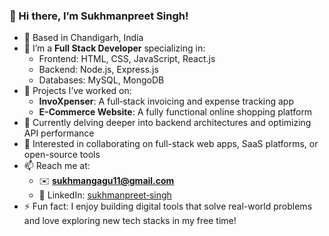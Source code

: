 ### 👋 Hi there, I’m Sukhmanpreet Singh!

- 🏡 Based in Chandigarh, India  
- 💼 I’m a **Full Stack Developer** specializing in:
  - Frontend: HTML, CSS, JavaScript, React.js  
  - Backend: Node.js, Express.js  
  - Databases: MySQL, MongoDB  
- 🚀 Projects I’ve worked on:
  - **InvoXpenser**: A full‑stack invoicing and expense tracking app  
  - **E-Commerce Website**: A fully functional online shopping platform  
- 🌱 Currently delving deeper into backend architectures and optimizing API performance  
- 🔭 Interested in collaborating on full-stack web apps, SaaS platforms, or open-source tools  
- 📫 Reach me at:
  - ✉️ **sukhmangagu11@gmail.com**  
  - 💼 LinkedIn: [sukhmanpreet‑singh](https://www.linkedin.com/in/sukhmanpreet-singh-3a2183314)  
- ⚡ Fun fact: I enjoy building digital tools that solve real-world problems and love exploring new tech stacks in my free time!
